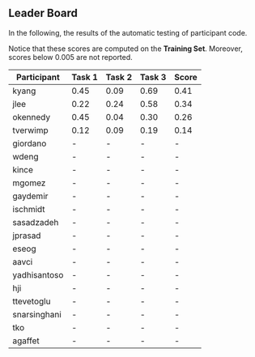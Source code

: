 ## Leader Board

In the following, the results of the automatic testing of participant code.

Notice that these scores are computed on the **Training Set**. Moreover, scores below 0.005 are not reported.

| Participant  | Task 1 | Task 2 | Task 3 | Score |
|---|---|---|---|---|
| kyang | 0.45 | 0.09 |  0.69 | 0.41 | 
| jlee | 0.22 | 0.24 |  0.58 | 0.34 | 
| okennedy | 0.45 | 0.04 |  0.30 | 0.26 | 
| tverwimp | 0.12 | 0.09 |  0.19 | 0.14 | 
| giordano | - | - |  - | - | 
| wdeng | - | - |  - | - | 
| kince | - | - |  - | - | 
| mgomez | - | - |  - | - | 
| gaydemir | - | - |  - | - | 
| ischmidt | - | - |  - | - | 
| sasadzadeh | - | - |  - | - | 
| jprasad | - | - |  - | - | 
| eseog | - | - |  - | - | 
| aavci | - | - |  - | - | 
| yadhisantoso | - | - |  - | - | 
| hji | - | - |  - | - | 
| ttevetoglu | - | - |  - | - | 
| snarsinghani | - | - |  - | - | 
| tko | - | - |  - | - | 
| agaffet | - | - |  - | - | 

